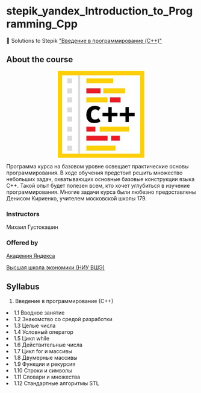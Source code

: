 # stepik_yandex_Introduction_to_Programming_Cpp
📓 Solutions to Stepik ["Введение в программирование (C++)"](https://stepik.org/course/363)

## About the course
<p align="center"> 
 <img align="center"  src="https://github.com/MisterZurg/stepik_yandex_Introduction_to_Programming_Cpp/blob/master/Yandex_Introduction_to_Programming_Cpp.jpg"/>
</p>
Программа курса на базовом уровне освещает практические основы программирования. В ходе обучения предстоит решить множество небольших задач, охватывающих основные базовые конструкции языка C++. Такой опыт будет полезен всем, кто хочет углубиться в изучение программирования. Многие задачи курса были любезно предоставлены Денисом Кириенко, учителем московской школы 179.

### Instructors
Михаил Густокашин

### Offered by
[Академия Яндекса](https://academy.yandex.ru/)

[Высшая школа экономики (НИУ ВШЭ)](www.hse.ru)

## Syllabus
1. Введение в программирование (С++)
<li>1.1 Вводное занятие
<li>1.2 Знакомство со средой разработки
<li>1.3 Целые числа
<li>1.4 Условный оператор
<li>1.5 Цикл while
<li>1.6 Действительные числа
<li>1.7 Цикл for и массивы
<li>1.8 Двумерные массивы
<li>1.9 Функции и рекурсия
<li>1.10 Строки и символы
<li>1.11 Словари и множества
<li>1.12 Стандартные алгоритмы STL

